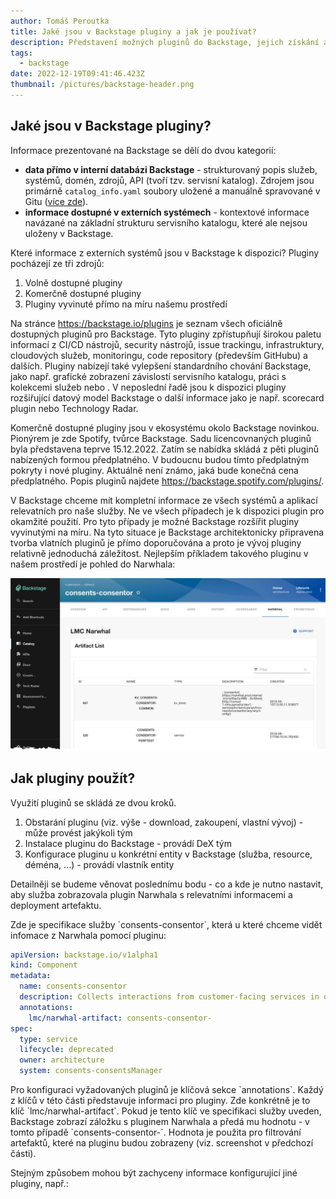 ```yaml
---
author: Tomáš Peroutka
title: Jaké jsou v Backstage pluginy a jak je používat?
description: Představení možných pluginů do Backstage, jejich získání a použití.
tags:
  - backstage
date: 2022-12-19T09:41:46.423Z
thumbnail: /pictures/backstage-header.png
---
```

## Jaké jsou v Backstage pluginy?

Informace prezentované na Backstage se dělí do dvou kategorií:

* **data přímo v interní databázi Backstage** - strukturovaný popis služeb, systémů, domén, zdrojů, API (tvoří tzv. servisní katalog). Zdrojem jsou primárně `catalog_info.yaml` soubory uložené a manuálně spravované v Gitu ([více zde](https://engineering-blog.service.prod-internal.consul/blogs/2022-12-07-kde-jsou-ulo%C5%BEen%C3%A9-informace-zobrazovan%C3%A9-na-backstage/)). 
* **informace dostupné v externích systémech** - kontextové informace navázané na základní strukturu servisního katalogu, které ale nejsou uloženy v Backstage.

Které informace z externích systémů jsou v Backstage k dispozici?
Pluginy pocházejí ze tři zdrojů:

1. Volně dostupné pluginy
2. Komerčně dostupné pluginy 
3. Pluginy vyvinuté přímo na míru našemu prostředí

Na stránce https://backstage.io/plugins je seznam všech oficiálně dostupných pluginů pro Backstage. Tyto pluginy zpřístupňují širokou paletu informací z CI/CD nástrojů, security nástrojů, issue trackingu, infrastruktury, cloudových služeb, monitoringu, code repository (především GitHubu) a dalších. Pluginy nabízejí také vylepšení standardního chování Backstage, jako např. grafické zobrazení závislostí servisního katalogu, práci s kolekcemi služeb nebo . V neposlední řadě jsou k dispozici pluginy rozšiřující datový model Backstage o další informace jako je např. scorecard plugin nebo Technology Radar.

Komerčně dostupné pluginy jsou v ekosystému okolo Backstage novinkou. Pionýrem je zde Spotify, tvůrce Backstage. Sadu licencovnaných pluginů byla představena teprve 15.12.2022. Zatím se nabídka skládá z pěti pluginů nabízených formou předplatného. V budoucnu budou tímto předplatným pokryty i nové pluginy. Aktuálně není známo, jaká bude konečná cena předplatného. Popis pluginů najdete https://backstage.spotify.com/plugins/.

V Backstage chceme mít kompletní informace ze všech systémů a aplikací relevatních pro naše služby. Ne ve všech případech je k dispozici plugin pro okamžité použití. Pro tyto případy je možné Backstage rozšířit pluginy vyvinutými na míru. Na tyto situace je Backstage architektonicky připravena tvorba vlatních pluginů je přímo doporučována a proto je vývoj pluginy relativně jednoduchá záležitost. Nejlepším příkladem takového pluginu v našem prostředí je pohled do Narwhala:

![Narwhal Plugin](/pictures/backstage-narwhal-plugin.jpg)

## Jak pluginy použít?

Využití pluginů se skládá ze dvou kroků.

1. Obstarání pluginu (viz. výše - download, zakoupení, vlastní vývoj) - může provést jakýkoli tým
2. Instalace pluginu do Backstage - provádí DeX tým
3. Konfigurace pluginu u konkrétní entity v Backstage (služba, resource, déména, ...) - provádí vlastník entity 

Detailněji se budeme věnovat poslednímu bodu - co a kde je nutno nastavit, aby služba zobrazovala plugin Narwhala s relevatními informacemi a deployment artefaktu.

Z﻿de je specifikace služby \`consents-consentor\`, která u které chceme vidět infomace z Narwhala pomocí pluginu:

```yaml
apiVersion: backstage.io/v1alpha1
kind: Component
metadata:
  name: consents-consentor
  description: Collects interactions from customer-facing services in other domains. The entry point into the Consents domain.
  annotations:
    lmc/narwhal-artifact: consents-consentor-
spec:
  type: service
  lifecycle: deprecated
  owner: architecture
  system: consents-consentsManager
```

P﻿ro konfiguraci vyžadovaných pluginů je klíčová sekce \`annotations\`. Každý z klíčů v této části představuje informaci pro pluginy. Zde konkrétně je to klíč \`lmc/narwhal-artifact\`. Pokud je tento klíč ve specifikaci služby uveden, Backstage zobrazí záložku s pluginem Narwhala a předá mu hodnotu - v tomto případě \`consents-consentor-\`. Hodnota je použita pro filtrování artefaktů, které na pluginu budou zobrazeny (viz. screenshot v předchozí části).

S﻿tejným způsobem mohou být zachyceny informace konfigurující jiné pluginy, např.: